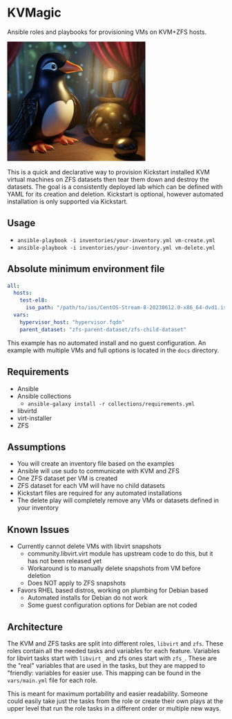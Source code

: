 # KVMagic
Ansible roles and playbooks for provisioning VMs on KVM+ZFS hosts.

![KVMagic](docs/images/logo.png)

This is a quick and declarative way to provision Kickstart installed KVM virtual machines on ZFS datasets then tear them down and destroy the datasets.
The goal is a consistently deployed lab which can be defined with YAML for its creation and deletion.
Kickstart is optional, however automated installation is only supported via Kickstart.

## Usage
- ```ansible-playbook -i inventories/your-inventory.yml vm-create.yml```
- ```ansible-playbook -i inventories/your-inventory.yml vm-delete.yml```

## Absolute minimum environment file
```yaml
all:
  hosts:
    test-el8:
      iso_path: "/path/to/ios/CentOS-Stream-8-20230612.0-x86_64-dvd1.iso"
  vars:
    hypervisor_host: "hypervisor.fqdn"
    parent_dataset: "zfs-parent-dataset/zfs-child-dataset"
```
This example has no automated install and no guest configuration. An example with multiple VMs and full options is located in the ```docs``` directory.

## Requirements
- Ansible
- Ansible collections
  - ```ansible-galaxy install -r collections/requirements.yml```
- libvirtd
- virt-installer
- ZFS

## Assumptions
- You will create an inventory file based on the examples
- Ansible will use sudo to communicate with KVM and ZFS
- One ZFS dataset per VM is created
- ZFS dataset for each VM will have no child datasets
- Kickstart files are required for any automated installations
- The delete play will completely remove any VMs or datasets defined in your inventory

## Known Issues
- Currently cannot delete VMs with libvirt snapshots
  - community.libvirt.virt module has upstream code to do this, but it has not been released yet
  - Workaround is to manually delete snapshots from VM before deletion
  - Does NOT apply to ZFS snapshots
- Favors RHEL based distros, working on plumbing for Debian based
  - Automated installs for Debian do not work
  - Some guest configuration options for Debian are not coded

## Architecture
The KVM and ZFS tasks are split into different roles, ```libvirt``` and ```zfs```. These roles contain all the needed tasks and variables for each feature.
Variables for libvirt tasks start with ```libvirt_``` and zfs ones start with ```zfs_```. These are the "real" variables that are used in the tasks,
but they are mapped to "friendly: variables for easier use. This mapping can be found in the ```vars/main.yml``` file for each role.

This is meant for maximum portability and easier readability. Someone could easily take just the tasks from the role or create their own plays at the
upper level that run the role tasks in a different order or multiple new ways.
